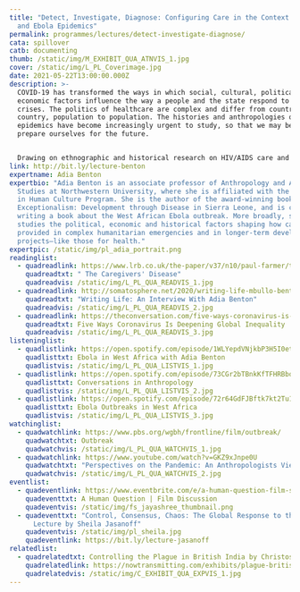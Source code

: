 ```yaml
---
title: "Detect, Investigate, Diagnose: Configuring Care in the Context of AIDS
  and Ebola Epidemics"
permalink: programmes/lectures/detect-investigate-diagnose/
cata: spillover
catb: documenting
thumb: /static/img/M_EXHIBIT_QUA_ATNVIS_1.jpg
cover: /static/img/L_PL_Coverimage.jpg
date: 2021-05-22T13:00:00.000Z
description: >-
  COVID-19 has transformed the ways in which social, cultural, political, and
  economic factors influence the way a people and the state respond to health
  crises. The politics of healthcare are complex and differ from country to
  country, population to population. The histories and anthropologies of
  epidemics have become increasingly urgent to study, so that we may better
  prepare ourselves for the future. 


  Drawing on ethnographic and historical research on HIV/AIDS care and support and the 2014-16 epidemic of Ebola in Sierra Leone, Benton will address some of the key ideologies, social practices, and political-economic factors underpinning epidemic response, as well as the means by which state and non-state actors configure care during an epidemic.
link: http://bit.ly/lecture-benton
expertname: Adia Benton
expertbio: "Adia Benton is an associate professor of Anthropology and African
  Studies at Northwestern University, where she is affiliated with the Science
  in Human Culture Program. She is the author of the award-winning book, HIV
  Exceptionalism: Development through Disease in Sierra Leone, and is currently
  writing a book about the West African Ebola outbreak. More broadly, she
  studies the political, economic and historical factors shaping how care is
  provided in complex humanitarian emergencies and in longer-term development
  projects—like those for health."
expertpic: /static/img/pl_adia_portrait.png
readinglist:
  - quadreadlink: https://www.lrb.co.uk/the-paper/v37/n10/paul-farmer/the-caregivers-disease
    quadreadtxt: " The Caregivers' Disease"
    quadreadvis: /static/img/L_PL_QUA_READVIS_1.jpg
  - quadreadlink: http://somatosphere.net/2020/writing-life-mbullo-benton-interview.html/
    quadreadtxt: "Writing Life: An Interview With Adia Benton"
    quadreadvis: /static/img/L_PL_QUA_READVIS_2.jpg
  - quadreadlink: https://theconversation.com/five-ways-coronavirus-is-deepening-global-inequality-144621
    quadreadtxt: Five Ways Coronavirus Is Deepening Global Inequality
    quadreadvis: /static/img/L_PL_QUA_READVIS_3.jpg
listeninglist:
  - quadlistlink: https://open.spotify.com/episode/1WLYepdVNjkbP3H5I0etuv
    quadlisttxt: Ebola in West Africa with Adia Benton
    quadlistvis: /static/img/L_PL_QUA_LISTVIS_1.jpg
  - quadlistlink: https://open.spotify.com/episode/73CGr2bTBnkKfTFHRBbqEG
    quadlisttxt: Conversations in Anthropology
    quadlistvis: /static/img/L_PL_QUA_LISTVIS_2.jpg
  - quadlistlink: https://open.spotify.com/episode/72r64GdFJBftk7kt2Tu1hB
    quadlisttxt: Ebola Outbreaks in West Africa
    quadlistvis: /static/img/L_PL_QUA_LISTVIS_3.jpg
watchinglist:
  - quadwatchlink: https://www.pbs.org/wgbh/frontline/film/outbreak/
    quadwatchtxt: Outbreak
    quadwatchvis: /static/img/L_PL_QUA_WATCHVIS_1.jpg
  - quadwatchlink: https://www.youtube.com/watch?v=GKZ9xJnpe0U
    quadwatchtxt: "Perspectives on the Pandemic: An Anthropologists View"
    quadwatchvis: /static/img/L_PL_QUA_WATCHVIS_2.jpg
eventlist:
  - quadeventlink: https://www.eventbrite.com/e/a-human-question-film-screening-discussion-registration-145821204147?aff=ebdsoporgprofile
    quadeventtxt: A Human Question | Film Discussion
    quadeventvis: /static/img/fs_jayashree_thumbnail.png
  - quadeventtxt: "Control, Consensus, Chaos: The Global Response to the Pandemic |
      Lecture by Sheila Jasanoff"
    quadeventvis: /static/img/pl_sheila.jpg
    quadeventlink: https://bit.ly/lecture-jasanoff
relatedlist:
  - quadrelatedtxt: Controlling the Plague in British India by Christos Lynteris
    quadrelatedlink: https://nowtransmitting.com/exhibits/plague-british-india/
    quadrelatedvis: /static/img/C_EXHIBIT_QUA_EXPVIS_1.jpg
---
```

